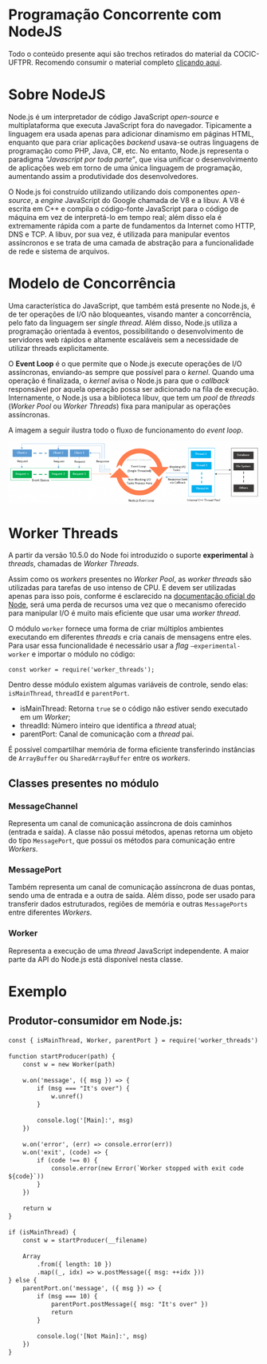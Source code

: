 # Programação Concorrente com NodeJS
Todo o conteúdo presente aqui são trechos retirados do material da COCIC-UFTPR. Recomendo consumir o material completo [clicando aqui](http://cocic.cm.utfpr.edu.br/progconcorrente/doku.php?id=nodejs).

Sobre NodeJS
=================================
Node.js é um interpretador de código JavaScript *open-source* e multiplataforma que executa JavaScript fora do navegador. Tipicamente a linguagem era usada apenas para adicionar dinamismo em páginas HTML, enquanto que para criar aplicações *backend* usava-se outras linguagens de programação como PHP, Java, C#, etc. No entanto, Node.js representa o paradigma *“Javascript por toda parte”*, que visa unificar o desenvolvimento de aplicações web em torno de uma única linguagem de programação, aumentando assim a produtividade dos desenvolvedores.

O Node.js foi construído utilizando utilizando dois componentes *open-source*, a *engine* JavaScript do Google chamada de V8 e a libuv. A V8 é escrita em C++ e compila o código-fonte JavaScript para o código de máquina em vez de interpretá-lo em tempo real; além disso ela é extremamente rápida com a parte de fundamentos da Internet como HTTP, DNS e TCP. A libuv, por sua vez, é utilizada para manipular eventos assíncronos e se trata de uma camada de abstração para a funcionalidade de rede e sistema de arquivos.

Modelo de Concorrência
=================================
Uma característica do JavaScript, que também está presente no Node.js, é de ter operações de I/O não bloqueantes, visando manter a concorrência, pelo fato da linguagem ser *single thread*. Além disso, Node.js utiliza a programação orientada à eventos, possibilitando o desenvolvimento de servidores web rápidos e altamente escaláveis sem a necessidade de utilizar threads explicitamente.

O **Event Loop** é o que permite que o Node.js execute operações de I/O assíncronas, enviando-as sempre que possível para o *kernel*. Quando uma operação é finalizada, o *kernel* avisa o Node.js para que o *callback* responsável por aquela operação possa ser adicionado na fila de execução. Internamente, o Node.js usa a biblioteca libuv, que tem um *pool* de *threads* (*Worker Pool* ou *Worker Threads*) fixa para manipular as operações assíncronas.

A imagem a seguir ilustra todo o fluxo de funcionamento do *event loop*.

![Event Loop Diagram](eventloop.png)


Worker Threads
=================================
A partir da versão 10.5.0 do Node foi introduzido o suporte **experimental** à *threads*, chamadas de *Worker Threads*.

Assim como os *workers* presentes no *Worker Pool*, as *worker threads* são utilizadas para tarefas de uso intenso de CPU. E devem ser utilizadas apenas para isso pois, conforme é esclarecido na [documentação oficial do Node](https://nodejs.org/docs/latest-v11.x/api/worker_threads.html#worker_threads_worker_threads), será uma perda de recursos uma vez que o mecanismo oferecido para manipular I/O é muito mais eficiente que usar uma *worker thread*.
 
O módulo `worker` fornece uma forma de criar múltiplos ambientes executando em diferentes *threads* e cria canais de mensagens entre eles. Para usar essa funcionalidade é necessário usar a *flag* `–experimental-worker` e importar o módulo no código:

    const worker = require('worker_threads');

Dentro desse módulo existem algumas variáveis de controle, sendo elas: `isMainThread`, `threadId` e `parentPort`.

- isMainThread: Retorna `true` se o código não estiver sendo executado em um *Worker*;
- threadId: Número inteiro que identifica a *thread* atual;
- parentPort: Canal de comunicação com a *thread* pai.

É possível compartilhar memória de forma eficiente transferindo instâncias de `ArrayBuffer` ou `SharedArrayBuffer` entre os *workers*.

Classes presentes no módulo
---------
### MessageChannel
Representa um canal de comunicação assíncrona de dois caminhos (entrada e saída). A classe não possui métodos, apenas retorna um objeto do tipo `MessagePort`, que possui os métodos para comunicação entre *Workers*.

### MessagePort
Também representa um canal de comunicação assíncrona de duas pontas, sendo uma de entrada e a outra de saída. Além disso, pode ser usado para transferir dados estruturados, regiões de memória e outras `MessagePorts` entre diferentes *Workers*.

### Worker
Representa a execução de uma *thread* JavaScript independente. A maior parte da API do Node.js está disponível nesta classe.

Exemplo
=================================
Produtor-consumidor em Node.js:
---------
    const { isMainThread, Worker, parentPort } = require('worker_threads')
    
    function startProducer(path) {
        const w = new Worker(path)
    
        w.on('message', ({ msg }) => {
            if (msg === "It's over") {
                w.unref()
            }
    
            console.log('[Main]:', msg)
        })
    
        w.on('error', (err) => console.error(err))
        w.on('exit', (code) => {
            if (code !== 0) {
                console.error(new Error(`Worker stopped with exit code ${code}`))
            }
        })
    
        return w
    }
    
    if (isMainThread) {
        const w = startProducer(__filename)
    
        Array
            .from({ length: 10 })
            .map((_, idx) => w.postMessage({ msg: ++idx }))
    } else {
        parentPort.on('message', ({ msg }) => {
            if (msg === 10) {
                parentPort.postMessage({ msg: "It's over" })
                return
            }
    
            console.log('[Not Main]:', msg)
        })
    }
